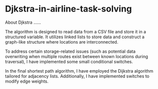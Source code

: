 # Djkstra-in-airline-task-solving
About Djkstra ......

The algorithm is designed to read data from a CSV file and store it in a structured variable. It utilizes linked lists to store data and construct a graph-like structure where locations are interconnected.

To address certain storage-related issues (such as potential data overwriting when multiple routes exist between known locations during traversal), I have implemented some small conditional switches.

In the final shortest path algorithm, I have employed the Dijkstra algorithm tailored for adjacency lists. Additionally, I have implemented switches to modify edge weights.
